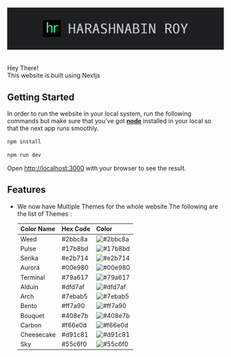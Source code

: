 ![App Screenshot](https://github.com/HarashnabinRoy/portfolio-next/blob/main/public/assets/FullLogo.jpg) <br><br>

Hey There! <br>
This website is built using Nextjs

## Getting Started

In order to run the website in your local system, run the following commands but make sure that you've got <b><ins>node</ins></b> installed in your local so that the next app runs smoothly.

```bash
npm install
```

```bash
npm run dev
```

Open [http://localhost:3000](http://localhost:3000) with your browser to see the result.

## Features
- We now have Multiple Themes for the whole website The following are the list of Themes :
  
  | Color Name | Hex Code | Color |
  |----------|----------|----------|
  | Weed  | #2bbc8a | ![#2bbc8a](https://placehold.co/15x15/2bbc8a/2bbc8a.png) |
  | Pulse | #17b8bd | ![#17b8bd](https://placehold.co/15x15/17b8bd/17b8bd.png) |
  | Serika | #e2b714 | ![#e2b714](https://placehold.co/15x15/e2b714/e2b714.png) |
  | Aurora | #00e980 | ![#00e980](https://placehold.co/15x15/00e980/00e980.png) |
  | Terminal | #79a617 | ![#79a617](https://placehold.co/15x15/79a617/79a617.png) |
  | Alduin | #dfd7af | ![#dfd7af](https://placehold.co/15x15/dfd7af/dfd7af.png) |
  | Arch | #7ebab5 | ![#7ebab5](https://placehold.co/15x15/7ebab5/7ebab5.png) |
  | Bento | #ff7a90 | ![#ff7a90](https://placehold.co/15x15/ff7a90/ff7a90.png) |
  | Bouquet | #408e7b | ![#408e7b](https://placehold.co/15x15/408e7b/408e7b.png) |
  | Carbon | #f66e0d | ![#f66e0d](https://placehold.co/15x15/f66e0d/f66e0d.png) |
  | Cheesecake | #d91c81 | ![#d91c81](https://placehold.co/15x15/d91c81/d91c81.png) |
  | Sky | #55c6f0 | ![#55c6f0](https://placehold.co/15x15/55c6f0/55c6f0.png) |
